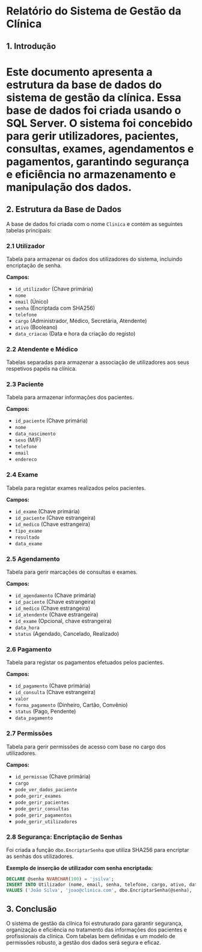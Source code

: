 # Relatório do Sistema de Gestão da Clínica

## 1. Introdução
# Este documento apresenta a estrutura da base de dados do sistema de gestão da clínica. Essa base de dados foi criada usando o **SQL Server**. O sistema foi concebido para gerir utilizadores, pacientes, consultas, exames, agendamentos e pagamentos, garantindo segurança e eficiência no armazenamento e manipulação dos dados.

## 2. Estrutura da Base de Dados
A base de dados foi criada com o nome `Clinica` e contém as seguintes tabelas principais:

### 2.1 Utilizador
Tabela para armazenar os dados dos utilizadores do sistema, incluindo encriptação de senha.

**Campos:**
- `id_utilizador` (Chave primária)
- `nome`
- `email` (Único)
- `senha` (Encriptada com SHA256)
- `telefone`
- `cargo` (Administrador, Médico, Secretária, Atendente)
- `ativo` (Booleano)
- `data_criacao` (Data e hora da criação do registo)

### 2.2 Atendente e Médico
Tabelas separadas para armazenar a associação de utilizadores aos seus respetivos papéis na clínica.

### 2.3 Paciente
Tabela para armazenar informações dos pacientes.

**Campos:**
- `id_paciente` (Chave primária)
- `nome`
- `data_nascimento`
- `sexo` (M/F)
- `telefone`
- `email`
- `endereco`

### 2.4 Exame
Tabela para registar exames realizados pelos pacientes.

**Campos:**
- `id_exame` (Chave primária)
- `id_paciente` (Chave estrangeira)
- `id_medico` (Chave estrangeira)
- `tipo_exame`
- `resultado`
- `data_exame`

### 2.5 Agendamento
Tabela para gerir marcações de consultas e exames.

**Campos:**
- `id_agendamento` (Chave primária)
- `id_paciente` (Chave estrangeira)
- `id_medico` (Chave estrangeira)
- `id_atendente` (Chave estrangeira)
- `id_exame` (Opcional, chave estrangeira)
- `data_hora`
- `status` (Agendado, Cancelado, Realizado)

### 2.6 Pagamento
Tabela para registar os pagamentos efetuados pelos pacientes.

**Campos:**
- `id_pagamento` (Chave primária)
- `id_consulta` (Chave estrangeira)
- `valor`
- `forma_pagamento` (Dinheiro, Cartão, Convênio)
- `status` (Pago, Pendente)
- `data_pagamento`

### 2.7 Permissões
Tabela para gerir permissões de acesso com base no cargo dos utilizadores.

**Campos:**
- `id_permissao` (Chave primária)
- `cargo`
- `pode_ver_dados_paciente`
- `pode_gerir_exames`
- `pode_gerir_pacientes`
- `pode_gerir_consultas`
- `pode_gerir_pagamentos`
- `pode_gerir_utilizadores`

### 2.8 Segurança: Encriptação de Senhas
Foi criada a função `dbo.EncriptarSenha` que utiliza SHA256 para encriptar as senhas dos utilizadores.

**Exemplo de inserção de utilizador com senha encriptada:**
```sql
DECLARE @senha NVARCHAR(100) = 'jsilva';
INSERT INTO Utilizador (nome, email, senha, telefone, cargo, ativo, data_criacao)
VALUES ('João Silva', 'joao@clinica.com', dbo.EncriptarSenha(@senha), '9854578', 'Administrador', 1, GETDATE());
```

## 3. Conclusão
O sistema de gestão da clínica foi estruturado para garantir segurança, organização e eficiência no tratamento das informações dos pacientes e profissionais da clínica. Com tabelas bem definidas e um modelo de permissões robusto, a gestão dos dados será segura e eficaz.
